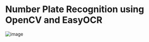# Number Plate Recognition using OpenCV and EasyOCR

![image](https://user-images.githubusercontent.com/92395503/172066299-f971dd5d-72a1-4cde-8e15-51d431eaee23.png)

